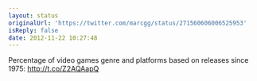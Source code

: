 ```yaml
---
layout: status
originalUrl: 'https://twitter.com/marcgg/status/271560606006525953'
isReply: false
date: 2012-11-22 10:27:48
---
```


Percentage of video games genre and platforms based on releases since 1975: http://t.co/Z2AQAapQ
